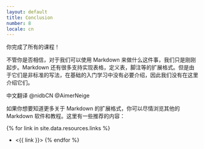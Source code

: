 ```yaml
---
layout: default
title: Conclusion
number: 8
locale: cn
---
```


你完成了所有的课程！

不管你是否相信，对于我们可以使用 Markdown 来做什么这件事，我们只是刚刚起步。Markdown 还有很多支持实现表格，定义表，脚注等的扩展格式。但是由于它们是非标准的写法，在基础的入门学习中没有必要介绍，因此我们没有在这里介绍它们。

中文翻译 @nidbCN @AimerNeige

如果你想要知道更多关于 Markdown 的扩展格式，你可以尽情浏览其他的 Markdown 软件和教程。这里有一些推荐的内容：

{% for link in site.data.resources.links %}

- <{{ link }}>
  {% endfor %}
